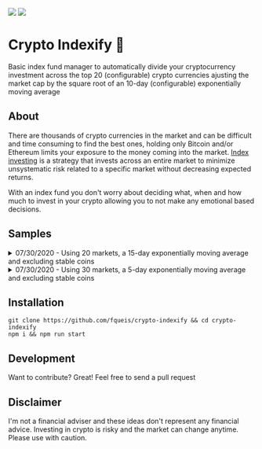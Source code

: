![](https://img.shields.io/badge/status-In_Development-red?style=for-the-badge)
![](https://img.shields.io/github/last-commit/fqueis/crypto-indexify?style=for-the-badge)

# Crypto Indexify :gem:

Basic index fund manager to automatically divide your cryptocurrency investment across the top 20 (configurable) crypto currencies ajusting the market cap by the square root of an 10-day (configurable) exponentially moving average

 ## About
 
There are thousands of crypto currencies in the market and can be difficult and time consuming to find the best ones, holding only Bitcoin and/or Ethereum limits your exposure to the money coming into the market. [Index investing](https://www.investopedia.com/terms/i/index-investing.asp) is a strategy that invests across an entire market to minimize unsystematic risk related to a specific market without decreasing expected returns.

With an index fund you don't worry about deciding what, when and how much to invest in your crypto allowing you to not make any emotional based decisions.

## Samples
<details>
  <summary>07/30/2020 - Using 20 markets, a 15-day exponentially moving average and excluding stable coins</summary>

```json
[
  {
     "symbol": "bitcoin",
     "allocation": "28.74%"
   },
   {
     "symbol": "ethereum",
     "allocation": "11.94%"
   },
   {
     "symbol": "ripple",
     "allocation": "6.58%"
   },
   {
     "symbol": "bitcoin-cash",
     "allocation": "4.57%"
   },
   {
     "symbol": "cardano",
     "allocation": "4.31%"
   },
   {
     "symbol": "bitcoin-cash-sv",
     "allocation": "3.99%"
   },
   {
     "symbol": "litecoin",
     "allocation": "3.77%"
   },
   {
     "symbol": "chainlink",
     "allocation": "3.59%"
   },
   {
     "symbol": "binancecoin",
     "allocation": "3.53%"
   },
   {
     "symbol": "crypto-com-chain",
     "allocation": "3.53%"
   },
   {
     "symbol": "eos",
     "allocation": "3.40%"
   },
   {
     "symbol": "tezos",
     "allocation": "3.07%"
   },
   {
     "symbol": "stellar",
     "allocation": "2.97%"
   },
    {
      "symbol": "okb",
      "allocation": "2.62%"
    },
    {
      "symbol": "monero",
      "allocation": "2.43%"
    },
    {
      "symbol": "tron",
      "allocation": "2.32%"
    },
    {
      "symbol": "leo-token",
      "allocation": "2.29%"
    },
    {
      "symbol": "vechain",
      "allocation": "2.21%"
    },
    {
      "symbol": "huobi-token",
      "allocation": "2.11%"
    },
    {
      "symbol": "cdai",
      "allocation": "2.01%"
    }
]
  ```
</details>
<details>
  <summary>07/30/2020 - Using 30 markets, a 5-day exponentially moving average and excluding stable coins</summary>

```json
[
  {
    "symbol": "bitcoin",
    "allocation": "24.81%"
  },
  {
    "symbol": "ethereum",
    "allocation": "10.55%"
  },
  {
    "symbol": "ripple",
    "allocation": "5.71%"
  },
  {
    "symbol": "bitcoin-cash",
    "allocation": "3.99%"
  },
  {
    "symbol": "cardano",
    "allocation": "3.69%"
  },
  {
    "symbol": "bitcoin-cash-sv",
    "allocation": "3.46%"
  },
  {
    "symbol": "litecoin",
    "allocation": "3.31%"
  },
  {
    "symbol": "crypto-com-chain",
    "allocation": "3.02%"
  },
  {
    "symbol": "binancecoin",
    "allocation": "3.02%"
  },
  {
    "symbol": "chainlink",
    "allocation": "2.94%"
  },
  {
    "symbol": "eos",
    "allocation": "2.93%"
  },
  {
    "symbol": "tezos",
    "allocation": "2.51%"
  },
  {
    "symbol": "stellar",
    "allocation": "2.48%"
  },
  {
    "symbol": "okb",
    "allocation": "2.24%"
  },
  {
    "symbol": "monero",
    "allocation": "2.08%"
  },
  {
    "symbol": "tron",
    "allocation": "1.98%"
  },
  {
    "symbol": "leo-token",
    "allocation": "1.94%"
  },
  {
    "symbol": "vechain",
    "allocation": "1.82%"
  },
  {
    "symbol": "huobi-token",
    "allocation": "1.78%"
  },
  {
    "symbol": "cdai",
    "allocation": "1.77%"
  },
  {
    "symbol": "ethereum-classic",
    "allocation": "1.60%"
  },
  {
    "symbol": "neo",
    "allocation": "1.60%"
  },
  {
    "symbol": "iota",
    "allocation": "1.57%"
  },
  {
    "symbol": "dash",
    "allocation": "1.52%"
  },
  {
    "symbol": "cosmos",
    "allocation": "1.48%"
  },
  {
    "symbol": "zcash",
    "allocation": "1.45%"
  },
  {
    "symbol": "maker",
    "allocation": "1.23%"
  },
  {
    "symbol": "nem",
    "allocation": "1.19%"
  },
  {
    "symbol": "ontology",
    "allocation": "1.18%"
  },
  {
    "symbol": "compound-governance-token",
    "allocation": "1.16%"
  }
]
  ```
</details>

## Installation

```
git clone https://github.com/fqueis/crypto-indexify && cd crypto-indexify
npm i && npm run start
```

## Development
Want to contribute? Great! Feel free to send a pull request

## Disclaimer

I'm not a financial adviser and these ideas don't represent any financial advice. Investing in crypto is risky and the market can change anytime.
Please use with caution.
